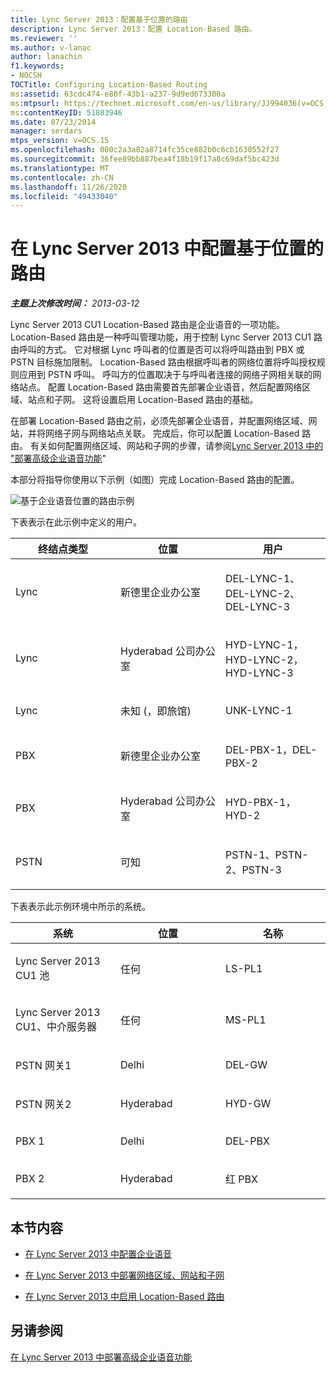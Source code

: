 ```yaml
---
title: Lync Server 2013：配置基于位置的路由
description: Lync Server 2013：配置 Location-Based 路由。
ms.reviewer: ''
ms.author: v-lanac
author: lanachin
f1.keywords:
- NOCSH
TOCTitle: Configuring Location-Based Routing
ms:assetid: 63cdc474-e80f-43b1-a237-9d9ed673300a
ms:mtpsurl: https://technet.microsoft.com/en-us/library/JJ994036(v=OCS.15)
ms:contentKeyID: 51803946
ms.date: 07/23/2014
manager: serdars
mtps_version: v=OCS.15
ms.openlocfilehash: 080c2a3a82a8714fc35ce882b0c6cb1630552f27
ms.sourcegitcommit: 36fee89bb887bea4f18b19f17a8c69daf5bc423d
ms.translationtype: MT
ms.contentlocale: zh-CN
ms.lasthandoff: 11/26/2020
ms.locfileid: "49433040"
---
```

# <a name="configuring-location-based-routing-in-lync-server-2013"></a>在 Lync Server 2013 中配置基于位置的路由

<div data-xmlns="http://www.w3.org/1999/xhtml">

<div class="topic" data-xmlns="http://www.w3.org/1999/xhtml" data-msxsl="urn:schemas-microsoft-com:xslt" data-cs="https://msdn.microsoft.com/">

<div data-asp="https://msdn2.microsoft.com/asp">



</div>

<div id="mainSection">

<div id="mainBody">

<span> </span>

_**主题上次修改时间：** 2013-03-12_

Lync Server 2013 CU1 Location-Based 路由是企业语音的一项功能。 Location-Based 路由是一种呼叫管理功能，用于控制 Lync Server 2013 CU1 路由呼叫的方式。 它对根据 Lync 呼叫者的位置是否可以将呼叫路由到 PBX 或 PSTN 目标施加限制。 Location-Based 路由根据呼叫者的网络位置将呼叫授权规则应用到 PSTN 呼叫。 呼叫方的位置取决于与呼叫者连接的网络子网相关联的网络站点。 配置 Location-Based 路由需要首先部署企业语音，然后配置网络区域、站点和子网。 这将设置启用 Location-Based 路由的基础。

在部署 Location-Based 路由之前，必须先部署企业语音，并配置网络区域、网站，并将网络子网与网络站点关联。 完成后，你可以配置 Location-Based 路由。 有关如何配置网络区域、网站和子网的步骤，请参阅[Lync Server 2013 中的 "部署高级企业语音功能](lync-server-2013-deploying-advanced-enterprise-voice-features.md)"

本部分将指导你使用以下示例（如图）完成 Location-Based 路由的配置。

![基于企业语音位置的路由示例](images/JJ994036.b6ef5afc-36ac-406f-8ec2-a87532b20612(OCS.15).png "基于企业语音位置的路由示例")

  
下表表示在此示例中定义的用户。


<table>
<colgroup>
<col style="width: 33%" />
<col style="width: 33%" />
<col style="width: 33%" />
</colgroup>
<thead>
<tr class="header">
<th>终结点类型</th>
<th>位置</th>
<th>用户</th>
</tr>
</thead>
<tbody>
<tr class="odd">
<td><p>Lync</p></td>
<td><p>新德里企业办公室</p></td>
<td><p>DEL-LYNC-1、DEL-LYNC-2、DEL-LYNC-3</p></td>
</tr>
<tr class="even">
<td><p>Lync</p></td>
<td><p>Hyderabad 公司办公室</p></td>
<td><p>HYD-LYNC-1，HYD-LYNC-2，HYD-LYNC-3</p></td>
</tr>
<tr class="odd">
<td><p>Lync</p></td>
<td><p>未知 (，即旅馆) </p></td>
<td><p>UNK-LYNC-1</p></td>
</tr>
<tr class="even">
<td><p>PBX</p></td>
<td><p>新德里企业办公室</p></td>
<td><p>DEL-PBX-1，DEL-PBX-2</p></td>
</tr>
<tr class="odd">
<td><p>PBX</p></td>
<td><p>Hyderabad 公司办公室</p></td>
<td><p>HYD-PBX-1，HYD-2</p></td>
</tr>
<tr class="even">
<td><p>PSTN</p></td>
<td><p>可知</p></td>
<td><p>PSTN-1、PSTN-2、PSTN-3</p></td>
</tr>
</tbody>
</table>

  

下表表示此示例环境中所示的系统。


<table>
<colgroup>
<col style="width: 33%" />
<col style="width: 33%" />
<col style="width: 33%" />
</colgroup>
<thead>
<tr class="header">
<th>系统</th>
<th>位置</th>
<th>名称</th>
</tr>
</thead>
<tbody>
<tr class="odd">
<td><p>Lync Server 2013 CU1 池</p></td>
<td><p>任何</p></td>
<td><p>LS-PL1</p></td>
</tr>
<tr class="even">
<td><p>Lync Server 2013 CU1、中介服务器</p></td>
<td><p>任何</p></td>
<td><p>MS-PL1</p></td>
</tr>
<tr class="odd">
<td><p>PSTN 网关1</p></td>
<td><p>Delhi</p></td>
<td><p>DEL-GW</p></td>
</tr>
<tr class="even">
<td><p>PSTN 网关2</p></td>
<td><p>Hyderabad</p></td>
<td><p>HYD-GW</p></td>
</tr>
<tr class="odd">
<td><p>PBX 1</p></td>
<td><p>Delhi</p></td>
<td><p>DEL-PBX</p></td>
</tr>
<tr class="even">
<td><p>PBX 2</p></td>
<td><p>Hyderabad</p></td>
<td><p>红 PBX</p></td>
</tr>
</tbody>
</table>


<div>

## <a name="in-this-section"></a>本节内容

  - [在 Lync Server 2013 中配置企业语音](lync-server-2013-configuring-enterprise-voice.md)

  - [在 Lync Server 2013 中部署网络区域、网站和子网](lync-server-2013-deploying-network-regions-sites-and-subnets.md)

  - [在 Lync Server 2013 中启用 Location-Based 路由](lync-server-2013-enabling-location-based-routing.md)

</div>

<div>

## <a name="see-also"></a>另请参阅


[在 Lync Server 2013 中部署高级企业语音功能](lync-server-2013-deploying-advanced-enterprise-voice-features.md)  
  

</div>

</div>

<span> </span>

</div>

</div>

</div>

